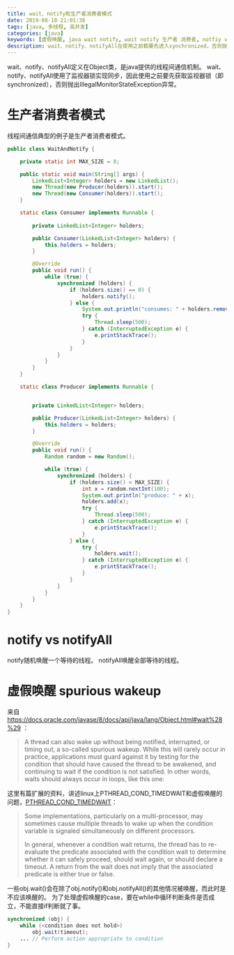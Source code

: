 ```yaml
---
title: wait、notify和生产者消费者模式
date: 2019-08-18 21:01:38
tags: [java, 多线程, 高并发]
categories: [java]
keywords: [虚假唤醒, java wait notify, wait notify 生产者 消费者, notfiy vs notifyAll, IllegalMonitorStateException, 线程间通信]
description: wait、notify、notifyAll在使用之前都要先进入synchronized，否则抛出IllegalMonitorStateException。notify随机唤醒一个线程，notifyAll唤醒全部线程。虚假唤醒问题，要循环检测判断条件，不能直接if判断。
---
```


wait、notify、notifyAll定义在Object类，是java提供的线程间通信机制。
wait、notify、notifyAll使用了监视器锁实现同步，因此使用之前要先获取监视器锁（即synchronized），否则抛出IllegalMonitorStateException异常。

# 生产者消费者模式

线程间通信典型的例子是生产者消费者模式。

```java
public class WaitAndNotify {

    private static int MAX_SIZE = 8;

    public static void main(String[] args) {
        LinkedList<Integer> holders = new LinkedList();
        new Thread(new Producer(holders)).start();
        new Thread(new Consumer(holders)).start();
    }

    static class Consumer implements Runnable {
        
        private LinkedList<Integer> holders;

        public Consumer(LinkedList<Integer> holders) {
            this.holders = holders;
        }

        @Override
        public void run() {
            while (true) {
                synchronized (holders) {
                    if (holders.size() == 0) {
                        holders.notify();
                    } else {
                        System.out.println("consumes: " + holders.removeFirst());
                        try {
                            Thread.sleep(500);
                        } catch (InterruptedException e) {
                            e.printStackTrace();
                        }
                    }
                }
            }
        }
    }

    static class Producer implements Runnable {


        private LinkedList<Integer> holders;

        public Producer(LinkedList<Integer> holders) {
            this.holders = holders;
        }

        @Override
        public void run() {
            Random random = new Random();

            while (true) {
                synchronized (holders) {
                    if (holders.size() < MAX_SIZE) {
                        int x = random.nextInt(100);
                        System.out.println("produce: " + x);
                        holders.add(x);
                        try {
                            Thread.sleep(500);
                        } catch (InterruptedException e) {
                            e.printStackTrace();
                        }
                    } else {
                        try {
                            holders.wait();
                        } catch (InterruptedException e) {
                            e.printStackTrace();
                        }
                    }
                }
            }
        }
    }
}
```

# notify vs notifyAll

notify随机唤醒一个等待的线程。
notifyAll唤醒全部等待的线程。

# 虚假唤醒 spurious wakeup

来自 https://docs.oracle.com/javase/8/docs/api/java/lang/Object.html#wait%28%29 ：

>A thread can also wake up without being notified, interrupted, or timing out, a so-called spurious wakeup. While this will rarely occur in practice, applications must guard against it by testing for the condition that should have caused the thread to be awakened, and continuing to wait if the condition is not satisfied. In other words, waits should always occur in loops, like this one:

这里有篇扩展的资料，讲述linux上PTHREAD_COND_TIMEDWAIT和虚假唤醒的问题，[PTHREAD_COND_TIMEDWAIT](http://man7.org/linux/man-pages/man3/pthread_cond_timedwait.3p.html)：

>Some implementations, particularly on a multi-processor, may
>sometimes cause multiple threads to wake up when the condition
>variable is signaled simultaneously on different processors.
>
>In general, whenever a condition wait returns, the thread has to re-
>evaluate the predicate associated with the condition wait to
>determine whether it can safely proceed, should wait again, or should
>declare a timeout. A return from the wait does not imply that the
>associated predicate is either true or false.

一些obj.wait()会在除了obj.notify()和obj.notifyAll()的其他情况被唤醒，而此时是不应该唤醒的。
为了处理虚假唤醒的case，要在while中循环判断条件是否成立，不能直接if判断就了事。

```java
synchronized (obj) {
    while (<condition does not hold>)
        obj.wait(timeout);
    ... // Perform action appropriate to condition
}
```